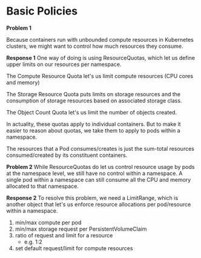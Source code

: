 # Basic Policies

**Problem 1**

Because containers run with unbounded compute resources in Kubernetes clusters, we might want to control how much resources they consume.

**Response 1**
One way of doing is using ResourceQuotas, which let us define upper limits on our resources per namespace.

The Compute Resource Quota let's us limit compute resources (CPU cores and memory)

The Storage Resource Quota puts limits on storage resources and the consumption of storage resources based on associated storage class.

The Object Count Quota let's us limit the number of objects created.

In actuality, these quotas apply to individual containers. But to make it easier to reason about quotas, we take them to apply to pods within a namespace.

The resources that a Pod consumes/creates is just the sum-total resources consumed/created by its constituent containers. 

**Problem 2**
While ResourceQuotas do let us control resource usage by pods at the namespace level, we still have no control within a namespace. A single pod within a namespace can still consume all the CPU and memory allocated to that namespace.

**Response 2**
To resolve this problem, we need a LimitRange, which is another object that let's us enforce resource allocations per pod/resource within a namespace.

1. min/max compute per pod
2. min/max storage request per PersistentVolumeClaim
3. ratio of request and limit for a resource
   - e.g. 1:2
4. set default request/limit for compute resources






